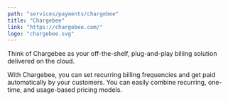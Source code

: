 ```yaml
---
path: "services/payments/chargebee"
title: "Chargebee"
link: "https://chargebee.com/"
logo: "chargebee.svg"
---
```


Think of Chargebee as your off-the-shelf, plug-and-play billing solution delivered on the cloud.

With Chargebee, you can set recurring billing frequencies and get paid automatically by your customers. You can easily combine recurring, one-time, and usage-based pricing models.

